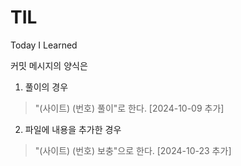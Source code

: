 # TIL
Today I Learned

커밋 메시지의 양식은
1. 풀이의 경우
> "(사이트) (번호) 풀이"로 한다. [2024-10-09 추가]

2. 파일에 내용을 추가한 경우
> "(사이트) (번호) 보충"으로 한다. [2024-10-23 추가]
